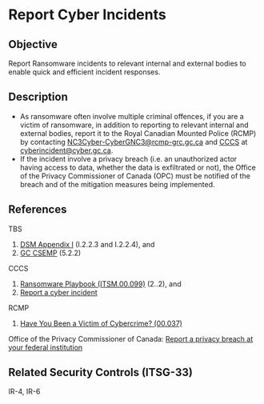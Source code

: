 # Report Cyber Incidents

## Objective

Report Ransomware incidents to relevant internal and external bodies to enable quick and efficient incident responses.

## Description

- As ransomware often involve multiple criminal offences, if you are a victim of ransomware, in addition to reporting to relevant internal and external bodies, report it to the Royal Canadian Mounted Police (RCMP) by contacting [NC3Cyber-CyberGNC3@rcmp-grc.gc.ca](mailto:NC3Cyber-CyberGNC3@rcmp-grc.gc.ca) and [CCCS](https://cyber.gc.ca/en/incident-management) at [cyberincident@cyber.gc.ca](mailto:cyberincident@cyber.gc.ca).
- If the incident involve a privacy breach (i.e. an unauthorized actor having access to data, whether the data is exfiltrated or not), the Office of the Privacy Commissioner of Canada (OPC) must be notified of the breach and of the mitigation measures being implemented.

## References

TBS

1. [DSM Appendix I](https://www.tbs-sct.gc.ca/pol/doc-eng.aspx?id=32611#appIhttps://www.canada.ca/en/government/system/digital-government/online-security-privacy/security-identity-management/government-canada-cyber-security-event-management-plan.html#toc5) (I.2.2.3 and I.2.2.4), and
2. [GC CSEMP](https://www.canada.ca/en/government/system/digital-government/online-security-privacy/security-identity-management/government-canada-cyber-security-event-management-plan.html#toc5) (5.2.2)

CCCS

1. [Ransomware Playbook (ITSM.00.099)](https://cyber.gc.ca/en/guidance/ransomware-playbook-itsm00099) (2..2), and
2. [Report a cyber incident](https://cyber.gc.ca/en/incident-management)

RCMP

1. [Have You Been a Victim of Cybercrime? (00.037)](https://www.rcmp-grc.gc.ca/wam/media/5703/original/4c0809ab43ebfebba08bb0daceb99175.pdf)

Office of the Privacy Commissioner of Canada: [Report a privacy breach at your federal institution](https://www.priv.gc.ca/en/report-a-concern/report-a-privacy-breach-at-your-organization/report-a-privacy-breach-at-your-federal-institution/)

## Related Security Controls (ITSG-33)

IR-4, IR-6

